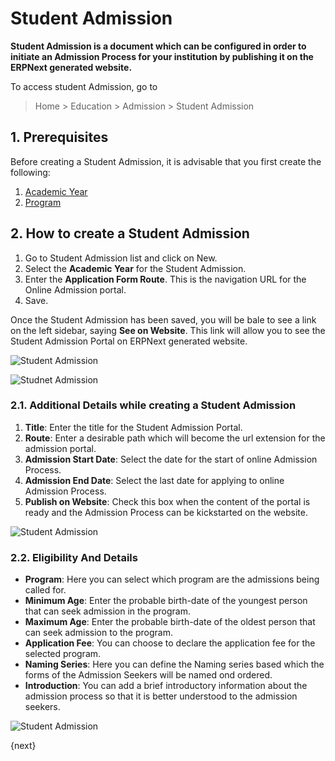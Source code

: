 <!-- add-breadcrumbs -->
# Student Admission

**Student Admission is a document which can be configured in order to initiate an Admission Process for your institution by publishing it on the ERPNext generated website.**

To access student Admission, go to

> Home > Education > Admission > Student Admission

## 1. Prerequisites

Before creating a Student Admission, it is advisable that you first create the following:

1. [Academic Year](/docs/user/manual/en/education/academic-year)
1. [Program](/docs/user/manual/en/education/program)

## 2. How to create a Student Admission

1. Go to Student Admission list and click on New.
1. Select the **Academic Year** for the Student Admission.
1. Enter the **Application Form Route**. This is the navigation URL for the Online Admission portal.
1. Save.

Once the Student Admission has been saved, you will be bale to see a link on the left sidebar, saying **See on Website**. This link will allow you to see the Student Admission Portal on ERPNext generated website.

![Student Admission](/docs/assets/img/education/education-student-admission-4.png)

![Studnet Admission](/docs/assets/img/education/education-student-admission-5.png)

### 2.1. Additional Details while creating a Student Admission

1. **Title**: Enter the title for the Student Admission Portal.
1. **Route**: Enter a desirable path which will become the url extension for the admission portal.
1. **Admission Start Date**: Select the date for the start of online Admission Process.
1. **Admission End Date**: Select the last date for applying to online Admission Process.
1. **Publish on Website**: Check this box when the content of the portal is ready and the Admission  Process can be kickstarted on the website.

![Student Admission](/docs/assets/img/education/education-student-admission-2.png)

### 2.2. Eligibility And Details

* **Program**: Here you can select which program are the admissions being called for. 
* **Minimum Age**: Enter the probable birth-date of the youngest person that can seek admission in the program.
* **Maximum Age**: Enter the probable birth-date of the oldest person that can seek admission to the program.
* **Application Fee**: You can choose to declare the application fee for the selected program.
* **Naming Series**: Here you can define the Naming series based which the forms of the Admission Seekers will be named ond ordered.
* **Introduction**: You can add a brief introductory information about the admission process so that it is better understood to the admission seekers.

![Student Admission](/docs/assets/img/education/education-student-admission-3.png)

{next}